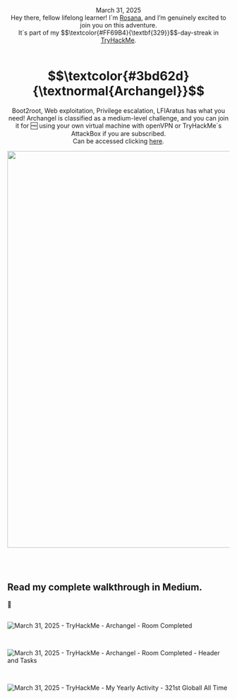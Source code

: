 <p align="center">March 31, 2025<br>
Hey there, fellow lifelong learner! I´m <a href="https://www.linkedin.com/in/rosanafssantos/">Rosana</a>, and I’m genuinely excited to join you on this adventure.<br>
It´s part of my $$\textcolor{#FF69B4}{\textbf{329}}$$-day-streak in  <a href="https://tryhackme.com">TryHackMe</a>.<br><br></p>


<h1 align="center">
  $$\textcolor{#3bd62d}{\textnormal{Archangel}}$$
</h1>
<p align="center">Boot2root, Web exploitation, Privilege escalation, LFIAratus has what you need! Archangel is classified as a medium-level challenge, and you can join it for 🆓 using your own virtual machine with openVPN or TryHackMe´s AttackBox if you are subscribed.<br> Can be accessed clicking <a href="https://tryhackme.com/room/archangels">here</a>.</p>
                                                              
<p align="center"> <img width="900px" src="https://github.com/user-attachments/assets/73f78b5f-2274-4e42-a3a9-7405b4b2377e"> </p>

<br>


<br>

<h2>Read my complete walkthrough in Medium.</h2>
🚧


<br>
<br>

![March 31, 2025 - TryHackMe - Archangel - Room Completed](https://github.com/user-attachments/assets/1996e305-ab59-4eb8-a157-8421c2a3dd0a)

<br>

![March 31, 2025 - TryHackMe - Archangel - Room Completed - Header and Tasks](https://github.com/user-attachments/assets/e5daa2e5-979a-4d8c-b60b-8de10da9e42b)

<br>

![March 31, 2025 - TryHackMe - My Yearly Activity - 321st Globall All Time](https://github.com/user-attachments/assets/782e67f2-f00d-418a-aade-1e5e4853531b)



